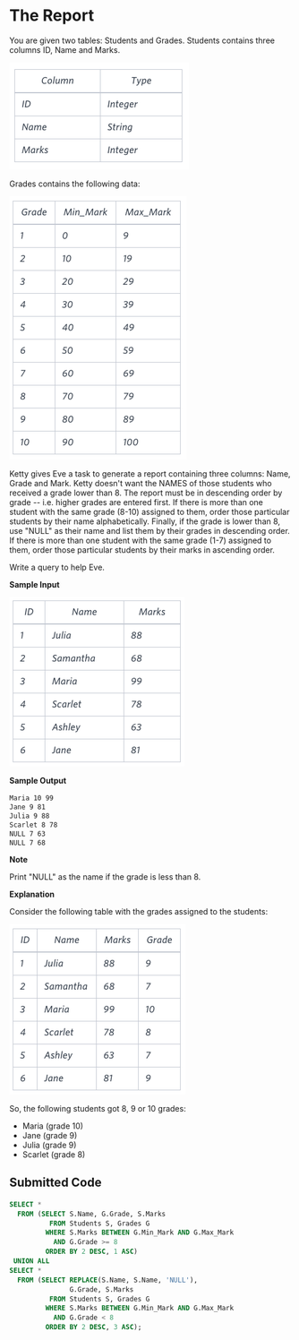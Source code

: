 # The Report

You are given two tables: Students and Grades. Students contains three columns ID, Name and Marks.

![](../src/1443815243-94b941f556-1.png)

Grades contains the following data:

![](../src/1443818137-69b76d805c-2.png)

Ketty gives Eve a task to generate a report containing three columns: Name, Grade and Mark. Ketty doesn't want the NAMES of those students who received a grade lower than 8. The report must be in descending order by grade -- i.e. higher grades are entered first. If there is more than one student with the same grade (8-10) assigned to them, order those particular students by their name alphabetically. Finally, if the grade is lower than 8, use "NULL" as their name and list them by their grades in descending order. If there is more than one student with the same grade (1-7) assigned to them, order those particular students by their marks in ascending order.

Write a query to help Eve.

**Sample Input**

![](../src/1443818093-b79f376ec1-3.png)

**Sample Output**

```
Maria 10 99
Jane 9 81
Julia 9 88 
Scarlet 8 78
NULL 7 63
NULL 7 68
```

**Note**

Print "NULL" as the name if the grade is less than 8.

**Explanation**

Consider the following table with the grades assigned to the students:

![](../src/1443818026-0b3af8db30-4.png)

So, the following students got 8, 9 or 10 grades:

* Maria (grade 10)
* Jane (grade 9)
* Julia (grade 9)
* Scarlet (grade 8)

## Submitted Code

```sql
SELECT *
  FROM (SELECT S.Name, G.Grade, S.Marks
          FROM Students S, Grades G
         WHERE S.Marks BETWEEN G.Min_Mark AND G.Max_Mark
           AND G.Grade >= 8
         ORDER BY 2 DESC, 1 ASC)
 UNION ALL
SELECT *
  FROM (SELECT REPLACE(S.Name, S.Name, 'NULL'),
               G.Grade, S.Marks
          FROM Students S, Grades G
         WHERE S.Marks BETWEEN G.Min_Mark AND G.Max_Mark
           AND G.Grade < 8
         ORDER BY 2 DESC, 3 ASC);
```
